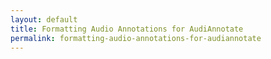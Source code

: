 ```yaml
---
layout: default
title: Formatting Audio Annotations for AudiAnnotate
permalink: formatting-audio-annotations-for-audiannotate
---
```

<!-- Add an essay or interpretive material below this line,
using HTML or markdown.  Do not modify this file above this line -->
